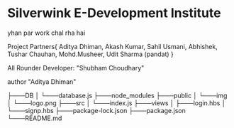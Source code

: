 # Silverwink E-Development Institute

yhan par work chal rha hai 

Project Partners{
    Aditya Dhiman,
    Akash Kumar,
    Sahil Usmani,
    Abhishek,
    Tushar Chauhan,
    Mohd.Musheer,
    Udit Sharma (pandat)
}

All Rounder Developer:  "Shubham Choudhary"

author "Aditya Dhiman"


├───DB
│   └───database.js
├───node_modules
├───public
│   └───img
│       └───logo.png
├───src
│   └───index.js
├───views
│   ├───login.hbs
│   └───signp.hbs
├───package-lock.json
├───package.json   
└───README.md